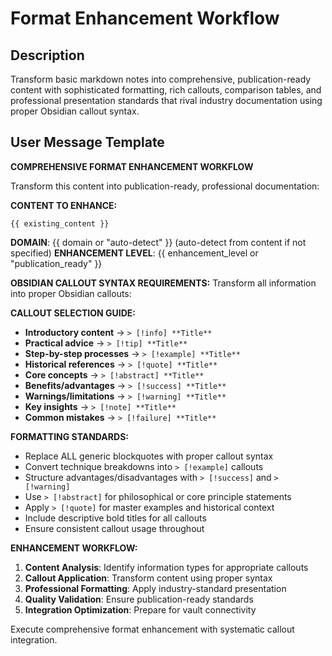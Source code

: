 # Format Enhancement Workflow

## Description
Transform basic markdown notes into comprehensive, publication-ready content with sophisticated formatting, rich callouts, comparison tables, and professional presentation standards that rival industry documentation using proper Obsidian callout syntax.

## User Message Template
**COMPREHENSIVE FORMAT ENHANCEMENT WORKFLOW**

Transform this content into publication-ready, professional documentation:

**CONTENT TO ENHANCE:**
```
{{ existing_content }}
```

**DOMAIN**: {{ domain or "auto-detect" }} (auto-detect from content if not specified)
**ENHANCEMENT LEVEL**: {{ enhancement_level or "publication_ready" }}

**OBSIDIAN CALLOUT SYNTAX REQUIREMENTS:**
Transform all information into proper Obsidian callouts:

**CALLOUT SELECTION GUIDE:**
- **Introductory content** → `> [!info] **Title**`
- **Practical advice** → `> [!tip] **Title**`
- **Step-by-step processes** → `> [!example] **Title**`
- **Historical references** → `> [!quote] **Title**`
- **Core concepts** → `> [!abstract] **Title**`
- **Benefits/advantages** → `> [!success] **Title**`
- **Warnings/limitations** → `> [!warning] **Title**`
- **Key insights** → `> [!note] **Title**`
- **Common mistakes** → `> [!failure] **Title**`

**FORMATTING STANDARDS:**
- Replace ALL generic blockquotes with proper callout syntax
- Convert technique breakdowns into `> [!example]` callouts
- Structure advantages/disadvantages with `> [!success]` and `> [!warning]`
- Use `> [!abstract]` for philosophical or core principle statements
- Apply `> [!quote]` for master examples and historical context
- Include descriptive bold titles for all callouts
- Ensure consistent callout usage throughout

**ENHANCEMENT WORKFLOW:**
1. **Content Analysis**: Identify information types for appropriate callouts
2. **Callout Application**: Transform content using proper syntax
3. **Professional Formatting**: Apply industry-standard presentation
4. **Quality Validation**: Ensure publication-ready standards
5. **Integration Optimization**: Prepare for vault connectivity

Execute comprehensive format enhancement with systematic callout integration.
